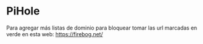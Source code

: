 # PiHole

Para agregar más listas de dominio para bloquear tomar las url marcadas en verde en esta web: https://firebog.net/
